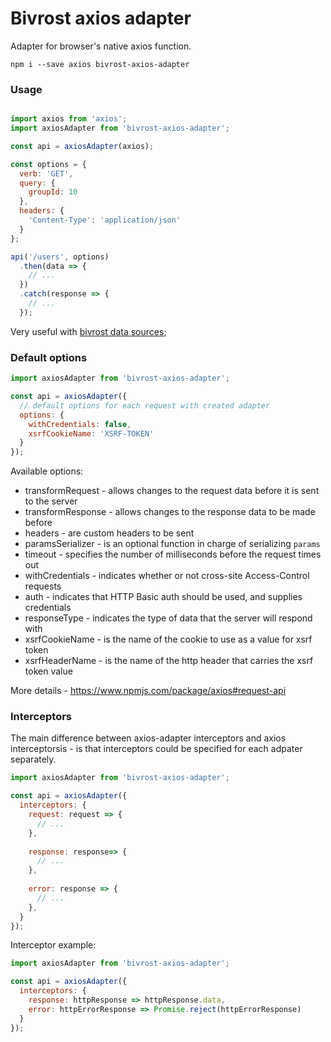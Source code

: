 # Bivrost axios adapter

Adapter for browser's native axios function. 

```
npm i --save axios bivrost-axios-adapter
```

### Usage

```js

import axios from 'axios';
import axiosAdapter from 'bivrost-axios-adapter';

const api = axiosAdapter(axios);

const options = {
  verb: 'GET',
  query: {
    groupId: 10
  },
  headers: {
    'Content-Type': 'application/json'
  }
};

api('/users', options)
  .then(data => {
    // ...
  })
  .catch(response => {
    // ...
  });
```

Very useful with [bivrost data sources](https://github.com/frankland/bivrost);


### Default options

```js
import axiosAdapter from 'bivrost-axios-adapter';

const api = axiosAdapter({
  // default options for each request with created adapter
  options: {
    withCredentials: false,
    xsrfCookieName: 'XSRF-TOKEN'
  }
});
```

Available options:

  - transformRequest - allows changes to the request data before it is sent to the server 
  - transformResponse - allows changes to the response data to be made before 
  - headers - are custom headers to be sent 
  - paramsSerializer - is an optional function in charge of serializing `params`
  - timeout - specifies the number of milliseconds before the request times out
  - withCredentials - indicates whether or not cross-site Access-Control requests 
  - auth - indicates that HTTP Basic auth should be used, and supplies credentials
  - responseType - indicates the type of data that the server will respond with
  - xsrfCookieName - is the name of the cookie to use as a value for xsrf token 
  - xsrfHeaderName - is the name of the http header that carries the xsrf token value 
  
More details - https://www.npmjs.com/package/axios#request-api

### Interceptors

The main difference between axios-adapter interceptors and axios interceptorsis - is that interceptors could be specified for each
adpater separately.

```js
import axiosAdapter from 'bivrost-axios-adapter';

const api = axiosAdapter({
  interceptors: {
    request: request => {
      // ...
    },
    
    response: response=> {
      // ...
    },
    
    error: response => {
      // ...
    },    
  }
});
```

Interceptor example:

```js
import axiosAdapter from 'bivrost-axios-adapter';

const api = axiosAdapter({
  interceptors: {
    response: httpResponse => httpResponse.data,
    error: httpErrorResponse => Promise.reject(httpErrorResponse)
  }
});
```
